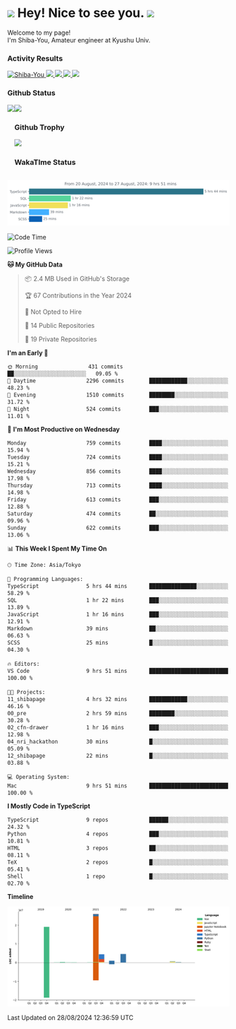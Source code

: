 <h1>
  <img src="https://emojis.slackmojis.com/emojis/images/1531849430/4246/blob-sunglasses.gif?1531849430" width="30"/> 
  Hey! Nice to see you.
  <img src="https://emojis.slackmojis.com/emojis/images/1531849430/4246/blob-sunglasses.gif?1531849430" width="30"/> 
</h1>
<p>
  Welcome to my page! <br />
  I'm Shiba-You, Amateur engineer at Kyushu Univ.
</p>


<h3>
  Activity Results
</h3>
<p align="left"> 
  <!--   GitHub  -->
  <a href="https://github.com/Shiba-You/Shiba-You/">
    <img src="https://komarev.com/ghpvc/?username=Shiba-You" alt="Shiba-You" />
  </a>
  <a href="https://github.com/Shiba-You">
    <img height="20" src="https://img.shields.io/github/followers/Shiba-You?label=follow&logo=github&style=flat" />
  </a>
  
  <!-- Qiita -->
  <a href="http://qiita.com/Shiba-You">
    <img height="20" src="https://qiita-badge.apiapi.app/s/Shiba-You/posts.svg" />
  </a>
  <a href="http://qiita.com/Shiba-You">
    <img height="20" src="https://qiita-badge.apiapi.app/s/Shiba-You/contributions.svg" />
  </a>
  <a href="http://qiita.com/Shiba-You">
    <img height="20" src="https://qiita-badge.apiapi.app/s/Shiba-You/followers.svg" />
  </a>
</p>


<h3>
  Github Status
</h3>
<div>
  <img height="170" align="left" src="https://github-readme-stats.vercel.app/api?username=Shiba-You&theme=tokyonight" />
  <img height="170" src="https://github-readme-stats.vercel.app/api/top-langs/?username=Shiba-You&theme=tokyonight&layout=compact" />
</div>

<h3>
  Github Trophy
</h3>
<div>
  <img width="800" src="https://github-profile-trophy.vercel.app/?username=Shiba-You&theme=tokyonight" />
</div>


<h3>
  WakaTIme Status
</h3>
<img src="https://github.com/Shiba-You/Shiba-You/blob/main/images/stat.svg" alt="Shiba-You WakaTime Activity"/>

<!--START_SECTION:waka-->
![Code Time](http://img.shields.io/badge/Code%20Time-896%20hrs%2041%20mins-blue)

![Profile Views](http://img.shields.io/badge/Profile%20Views-5-blue)

**🐱 My GitHub Data** 

> 📦 2.4 MB Used in GitHub's Storage 
 > 
> 🏆 67 Contributions in the Year 2024
 > 
> 🚫 Not Opted to Hire
 > 
> 📜 14 Public Repositories 
 > 
> 🔑 19 Private Repositories 
 > 
**I'm an Early 🐤** 

```text
🌞 Morning                431 commits         ██░░░░░░░░░░░░░░░░░░░░░░░   09.05 % 
🌆 Daytime                2296 commits        ████████████░░░░░░░░░░░░░   48.23 % 
🌃 Evening                1510 commits        ████████░░░░░░░░░░░░░░░░░   31.72 % 
🌙 Night                  524 commits         ███░░░░░░░░░░░░░░░░░░░░░░   11.01 % 
```
📅 **I'm Most Productive on Wednesday** 

```text
Monday                   759 commits         ████░░░░░░░░░░░░░░░░░░░░░   15.94 % 
Tuesday                  724 commits         ████░░░░░░░░░░░░░░░░░░░░░   15.21 % 
Wednesday                856 commits         ████░░░░░░░░░░░░░░░░░░░░░   17.98 % 
Thursday                 713 commits         ████░░░░░░░░░░░░░░░░░░░░░   14.98 % 
Friday                   613 commits         ███░░░░░░░░░░░░░░░░░░░░░░   12.88 % 
Saturday                 474 commits         ██░░░░░░░░░░░░░░░░░░░░░░░   09.96 % 
Sunday                   622 commits         ███░░░░░░░░░░░░░░░░░░░░░░   13.06 % 
```


📊 **This Week I Spent My Time On** 

```text
🕑︎ Time Zone: Asia/Tokyo

💬 Programming Languages: 
TypeScript               5 hrs 44 mins       ███████████████░░░░░░░░░░   58.29 % 
SQL                      1 hr 22 mins        ███░░░░░░░░░░░░░░░░░░░░░░   13.89 % 
JavaScript               1 hr 16 mins        ███░░░░░░░░░░░░░░░░░░░░░░   12.91 % 
Markdown                 39 mins             ██░░░░░░░░░░░░░░░░░░░░░░░   06.63 % 
SCSS                     25 mins             █░░░░░░░░░░░░░░░░░░░░░░░░   04.30 % 

🔥 Editors: 
VS Code                  9 hrs 51 mins       █████████████████████████   100.00 % 

🐱‍💻 Projects: 
11_shibapage             4 hrs 32 mins       ████████████░░░░░░░░░░░░░   46.16 % 
00_pre                   2 hrs 59 mins       ████████░░░░░░░░░░░░░░░░░   30.28 % 
02_cfn-drawer            1 hr 16 mins        ███░░░░░░░░░░░░░░░░░░░░░░   12.98 % 
04_nri_hackathon         30 mins             █░░░░░░░░░░░░░░░░░░░░░░░░   05.09 % 
12_shibapage             22 mins             █░░░░░░░░░░░░░░░░░░░░░░░░   03.88 % 

💻 Operating System: 
Mac                      9 hrs 51 mins       █████████████████████████   100.00 % 
```

**I Mostly Code in TypeScript** 

```text
TypeScript               9 repos             ██████░░░░░░░░░░░░░░░░░░░   24.32 % 
Python                   4 repos             ███░░░░░░░░░░░░░░░░░░░░░░   10.81 % 
HTML                     3 repos             ██░░░░░░░░░░░░░░░░░░░░░░░   08.11 % 
TeX                      2 repos             █░░░░░░░░░░░░░░░░░░░░░░░░   05.41 % 
Shell                    1 repo              █░░░░░░░░░░░░░░░░░░░░░░░░   02.70 % 
```



**Timeline**

![Lines of Code chart](https://raw.githubusercontent.com/Shiba-You/Shiba-You/main/assets/bar_graph.png)


 Last Updated on 28/08/2024 12:36:59 UTC
<!--END_SECTION:waka-->

